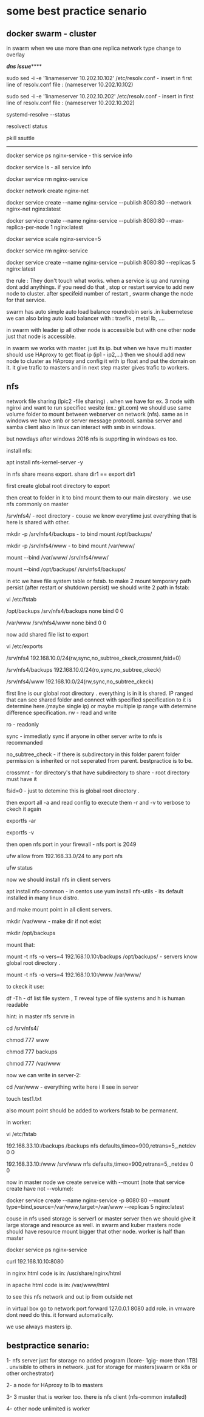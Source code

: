 # some best practice senario

## docker swarm - cluster


in swarm when we use more than one replica network type change to overlay



***dns issue*******


sudo sed -i -e '1inameserver 10.202.10.102\' /etc/resolv.conf   - insert in first line of resolv.conf file :  (nameserver 10.202.10.102)

sudo sed -i -e '1inameserver 10.202.10.202\' /etc/resolv.conf   - insert in first line of resolv.conf file :  (nameserver 10.202.10.202)

systemd-resolve --status

resolvectl status

pkill ssuttle
*****************




docker service ps nginx-service  - this service info

docker service ls  - all service info

docker service rm nginx-service

docker network create nginx-net

docker service create --name nginx-service --publish 8080:80 --network nginx-net nginx:latest

docker service create --name nginx-service --publish 8080:80 --max-replica-per-node 1 nginx:latest


docker service scale nginx-service=5



docker service rm nginx-service


docker service create --name nginx-service --publish 8080:80 --replicas 5 nginx:latest


the rule :
They don't touch what works. when a service is up and running dont add anythings. if you need do that , stop or restart service to add new node to cluster.
after specifeid number of restart , swarm change the node for that service.


swarm has auto simple auto load balance roundrobin seris .in kubernetese we can also bring auto load balancer with : traefik , metal lb, ....

in swarm with leader ip all other node is accessible but with one other node just that node is accessible.

in swarm we works with master. just its ip. but when we have multi master should use HAproxy to get float ip (ip1 - ip2,...)  then we should add new node to cluster as HAproxy and config it with ip float and put the domain on it. it give trafic to masters and in next step master gives trafic to workers.




## nfs

network file sharing (lpic2 -file sharing) . when we have for ex. 3 node with nginxi and want to run specifiec wesite (ex.: git.com) we should use same volume folder to mount between webserver on network (nfs).  same as in windows we have smb or server message protocol. samba server and samba client also in linux can interact with smb in windows. 

but nowdays after windows 2016 nfs is supprting in windows os too. 

install nfs:

apt install nfs-kernel-server -y


in nfs share means export. share dir1 == export dir1

first create global root directory to export

then creat to folder in it to bind mount them to our main direstory  . we use nfs commonly on master

/srv/nfs4/   - root directory   - couse we know everytime just everything that is here is shared with other.

mkdir -p /srv/nfs4/backups   - to bind mount /opt/backups/

mkdir -p /srv/nfs4/www   - to bind mount /var/www/


mount --bind /var/www/ /srv/nfs4/www/

mount --bind /opt/backups/ /srv/nfs4/backups/


in etc we have file system table or fstab. to make 2 mount temporary path persist (after restart or shutdown persist) we should write 2 path in fstab:

vi /etc/fstab


/opt/backups /srv/nfs4/backups  none bind 0 0

/var/www /srv/nfs4/www  none bind 0 0



now add shared file list to export

vi /etc/exports

/srv/nfs4  192.168.10.0/24(rw,sync,no_subtree_ckeck,crossmnt,fsid=0)

/srv/nfs4/backups  192.168.10.0/24(ro,sync,no_subtree_ckeck)

/srv/nfs4/www  192.168.10.0/24(rw,sync,no_subtree_ckeck)


first line is our global root directory . everything is in it is shared. IP ranged that can see shared folder and connect with specified specification to it is determine here.(maybe single ip) or maybe multiple ip range with determine difference specification.
rw  -  read and write

ro - readonly

sync  - immediatly sync if anyone in other server write to nfs is recommanded

no_subtree_check   -  if there is subdirectory in this folder parent folder permission is inherited or not seperated from parent. bestpractice is to be.

crossmnt   - for directory's that have subdirectory to share - root directory must have it

fsid=0   - just to detemine this is global root directory .





then export all -a and read config to execute them -r and -v to verbose to ckech it again

exportfs -ar

exportfs -v

then open nfs port in your firewall - nfs port is 2049

ufw allow from 192.168.33.0/24 to any port nfs

ufw status


now we should install nfs in client servers

apt install nfs-common   - in centos use yum install nfs-utils - its default installed in many linux distro.


and make mount point in all client servers.

mkdir /var/www   -  make dir if not exist

mkdir /opt/backups   

mount that:

mount -t nfs -o vers=4 192.168.10.10:/backups  /opt/backups/    - servers know global root directory . 

mount -t nfs -o vers=4 192.168.10.10:/www  /var/www/


to ckeck it use:

df -Th   - df list file system , T reveal type of file systems and h is human readable

hint: in master nfs servre in 

cd /srv/nfs4/

chmod 777 www

chmod 777 backups

chmod 777 /var/www


now we can write in server-2:

cd /var/www   - everything write here i ll see in server

touch test1.txt 


also mount point should be added to workers fstab to be permanent.

in worker:

vi /etc/fstab

192.168.33.10:/backups /backups nfs defaults,timeo=900,retrans=5,_netdev 0 0


192.168.33.10:/www /srv/www nfs defaults,timeo=900,retrans=5,_netdev 0 0



now in master node we create serveice with --mount  (note that service create have not --volume):

docker service create --name nginx-service -p 8080:80 --mount type=bind,source=/var/www,target=/var/www --replicas 5 nginx:latest



couse in nfs used storage is server1 or master server then we should give it large storage and resource as well. in swarm and kuber masters node should have resource mount bigger that other node. worker is half than master

docker service ps nginx-service


curl 192.168.10.10:8080

in nginx html code is in:
/usr/share/nginx/html

in apache html code is in:
/var/www/html



to see this nfs network and out ip from outside net

in virtual box go to network port forward 127.0.0.1 8080 add role. in vmware dont need do this. it forward automatically.


we use always masters ip.


## bestpractice senario:

1- nfs server just for storage no added program (1core- 1gig- more than 1TB) . unvisible to others in network. just for storage for masters(swarm or k8s or other orchestrator)

2- a node for HAproxy to lb to masters

3- 3 master that is worker too. there is nfs client (nfs-common installed) 

4- other node unlimited is worker











